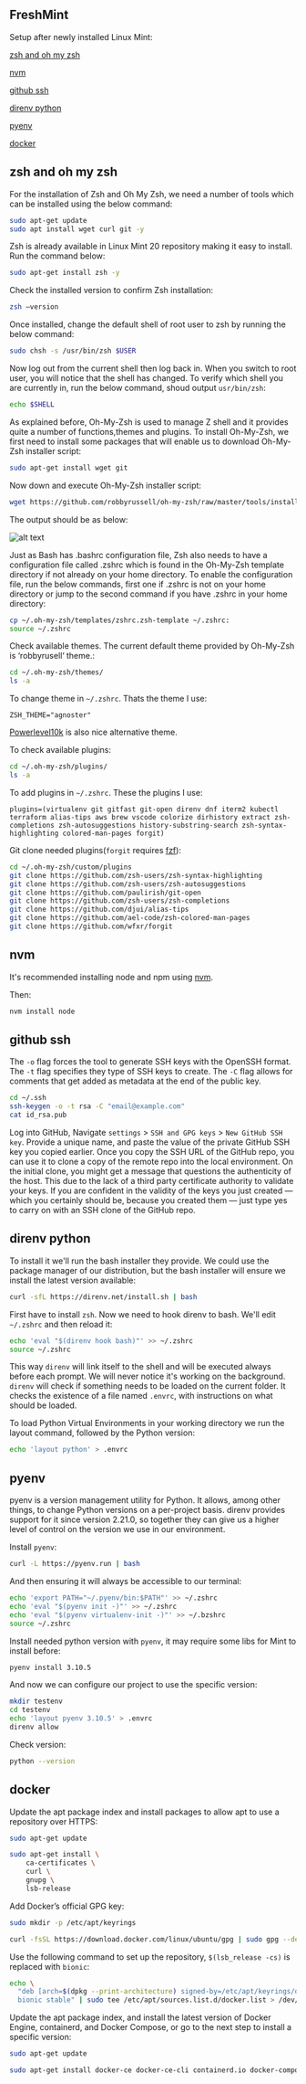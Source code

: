 ## FreshMint
Setup after newly installed Linux Mint:

[zsh and oh my zsh](#zsh-and-oh-my-zsh)

[nvm](#nvm)

[github ssh](#github-ssh)

[direnv python](#direnv-python)

[pyenv](#pyenv)

[docker](#docker)


## zsh and oh my zsh
For the installation of Zsh and Oh My Zsh, we need a number of tools which can be installed using the below command:

```bash
sudo apt-get update
sudo apt install wget curl git -y
```

Zsh is already available in Linux Mint 20 repository making it easy to install. Run the command below:

```bash
sudo apt-get install zsh -y
```

Check the installed version to confirm Zsh installation:

```bash
zsh –version
```

Once installed, change the default shell of root user to zsh by running the below command:

```bash
sudo chsh -s /usr/bin/zsh $USER
```

Now log out from the current shell then log back in. When you switch to root user, you will notice that the shell has changed. To verify which shell you are currently in, run the below command, shoud output `usr/bin/zsh`:

```bash
echo $SHELL
```

As explained before, Oh-My-Zsh is used to manage Z shell and it provides quite a number of functions,themes and plugins. To install Oh-My-Zsh, we first need to install some packages that will enable us to download Oh-My-Zsh installer script:

```bash
sudo apt-get install wget git
```

Now down and execute Oh-My-Zsh installer script:

```bash
wget https://github.com/robbyrussell/oh-my-zsh/raw/master/tools/install.sh -O - | zsh
```

The output should be as below:

![alt text](https://github.com/ii00/FreshMint/blob/main/img/img1.png)

Just as Bash has .bashrc configuration file, Zsh also needs to have a configuration file called .zshrc which is found in the Oh-My-Zsh template directory if not already on your home directory. To enable the configuration file, run the below commands, first one if .zshrc is not on your home directory or jump to the second command if you have .zshrc in your home directory:

```bash
cp ~/.oh-my-zsh/templates/zshrc.zsh-template ~/.zshrc:
source ~/.zshrc
```

Check available themes. The current default theme provided by Oh-My-Zsh is ‘robbyrusell‘ theme.:

```bash
cd ~/.oh-my-zsh/themes/
ls -a
```

To change theme in `~/.zshrc`. Thats the theme I use:

```
ZSH_THEME="agnoster"
```

[Powerlevel10k](https://github.com/romkatv/powerlevel10k#oh-my-zsh) is also nice alternative theme.

To check available plugins:

```bash
cd ~/.oh-my-zsh/plugins/
ls -a
```

To add plugins in `~/.zshrc`. These the plugins I use:

```
plugins=(virtualenv git gitfast git-open direnv dnf iterm2 kubectl terraform alias-tips aws brew vscode colorize dirhistory extract zsh-completions zsh-autosuggestions history-substring-search zsh-syntax-highlighting colored-man-pages forgit)
```

Git clone needed plugins(`forgit` requires [fzf](https://github.com/junegunn/fzf)):

```bash
cd ~/.oh-my-zsh/custom/plugins
git clone https://github.com/zsh-users/zsh-syntax-highlighting
git clone https://github.com/zsh-users/zsh-autosuggestions
git clone https://github.com/paulirish/git-open
git clone https://github.com/zsh-users/zsh-completions
git clone https://github.com/djui/alias-tips
git clone https://github.com/ael-code/zsh-colored-man-pages
git clone https://github.com/wfxr/forgit
```

## nvm
It's recommended installing node and npm using [nvm](https://github.com/nvm-sh/nvm#git-install).

Then:

```bash
nvm install node
```

## github ssh
The `-o` flag forces the tool to generate SSH keys with the OpenSSH format. The `-t` flag specifies they type of SSH keys to create. The `-C` flag allows for comments that get added as metadata at the end of the public key.

```bash
cd ~/.ssh
ssh-keygen -o -t rsa -C "email@example.com"
cat id_rsa.pub
```

Log into GitHub, Navigate `settings` > `SSH and GPG keys` > `New GitHub SSH key`. Provide a unique name, and paste the value of the private GitHub SSH key you copied earlier. Once you copy the SSH URL of the GitHub repo, you can use it to clone a copy of the remote repo into the local environment. On the initial clone, you might get a message that questions the authenticity of the host. This due to the lack of a third party certificate authority to validate your keys. If you are confident in the validity of the keys you just created — which you certainly should be, because you created them — just type yes to carry on with an SSH clone of the GitHub repo.

## direnv python

To install it we'll run the bash installer they provide. We could use the package manager of our distribution, but the bash installer will ensure we install the latest version available:

```bash
curl -sfL https://direnv.net/install.sh | bash
```

First have to install `zsh`. Now we need to hook direnv to bash. We'll edit `~/.zshrc` and then reload it:

```bash
echo 'eval "$(direnv hook bash)"' >> ~/.zshrc
source ~/.zshrc
```
This way `direnv` will link itself to the shell and will be executed always before each prompt. We will never notice it's working on the background. `direnv` will check if something needs to be loaded on the current folder. It checks the existence of a file named `.envrc`, with instructions on what should be loaded.

To load Python Virtual Environments in your working directory we run the layout command, followed by the Python version:

```bash
echo 'layout python' > .envrc
```

## pyenv

pyenv is a version management utility for Python. It allows, among other things, to change Python versions on a per-project basis. direnv provides support for it since version 2.21.0, so together they can give us a higher level of control on the version we use in our environment.

Install `pyenv`:

```bash
curl -L https://pyenv.run | bash
```

And then ensuring it will always be accessible to our terminal:

```bash
echo 'export PATH="~/.pyenv/bin:$PATH"' >> ~/.zshrc
echo 'eval "$(pyenv init -)"' >> ~/.zshrc
echo 'eval "$(pyenv virtualenv-init -)"' >> ~/.bzshrc
source ~/.zshrc
```

Install needed python version with `pyenv`, it may require some libs for Mint to install before:

```bash
pyenv install 3.10.5
```

And now we can configure our project to use the specific version:

```bash
mkdir testenv
cd testenv
echo 'layout pyenv 3.10.5' > .envrc
direnv allow
```

Check version:

```bash
python --version
```

## docker

Update the apt package index and install packages to allow apt to use a repository over HTTPS:

```bash
sudo apt-get update
```

```bash
sudo apt-get install \
    ca-certificates \
    curl \
    gnupg \
    lsb-release
```

Add Docker’s official GPG key:

```bash
sudo mkdir -p /etc/apt/keyrings
```

```bash
curl -fsSL https://download.docker.com/linux/ubuntu/gpg | sudo gpg --dearmor -o /etc/apt/keyrings/docker.gpg
```

Use the following command to set up the repository, `$(lsb_release -cs)` is replaced with `bionic`:

```bash
echo \
  "deb [arch=$(dpkg --print-architecture) signed-by=/etc/apt/keyrings/docker.gpg] https://download.docker.com/linux/ubuntu \
  bionic stable" | sudo tee /etc/apt/sources.list.d/docker.list > /dev/null
```

Update the apt package index, and install the latest version of Docker Engine, containerd, and Docker Compose, or go to the next step to install a specific version:

```bash
sudo apt-get update
```

```bash
sudo apt-get install docker-ce docker-ce-cli containerd.io docker-compose-plugin
```